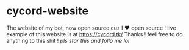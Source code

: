 # cycord-website
The website of my bot, now open source cuz I ❤ open source !
live example of this website is at https://cycord.tk/
Thanks ! feel free to do anything to this shit !
*pls star this and follo me lol*
